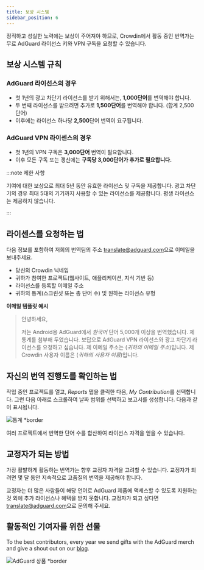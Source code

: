 ```yaml
---
title: 보상 시스템
sidebar_position: 6
---
```


정직하고 성실한 노력에는 보상이 주어져야 하므로, Crowdin에서 활동 중인 번역가는 무료 AdGuard 라이선스 키와 VPN 구독을 요청할 수 있습니다.

## 보상 시스템 규칙

### AdGuard 라이선스의 경우

- 첫 1년의 광고 차단기 라이선스를 받기 위해서는, **1,000단어**를 번역해야 합니다.
- 두 번째 라이선스를 받으려면 추가로 **1,500단어**를 번역해야 합니다. (합계 2,500단어)
- 이후에는 라이선스 하나당 **2,500**단어 번역이 요구됩니다.

### AdGuard VPN 라이센스의 경우

- 첫 1년의 VPN 구독은 **3,000단어** 번역이 필요합니다.
- 이후 모든 구독 또는 갱신에는 **구독당 3,000단어가 추가로 필요합니다.**

:::note 제한 사항

기여에 대한 보상으로 최대 5년 동안 유효한 라이선스 및 구독을 제공합니다. 광고 차단기의 경우 최대 5대의 기기까지 사용할 수 있는 라이선스를 제공합니다. 평생 라이선스는 제공하지 않습니다.

:::

## 라이센스를 요청하는 법

다음 정보를 포함하여 저희의 번역팀의 주소 [translate@adguard.com](mailto:translate@adguard.com)으로 이메일을 보내주세요.

- 당신의 Crowdin 닉네임
- 귀하가 참여한 프로젝트(웹사이트, 애플리케이션, 지식 기반 등)
- 라이선스를 등록할 이메일 주소
- 귀하의 통계(스크린샷 또는 총 단어 수) 및 원하는 라이선스 유형

**이메일 템플릿 예시**

> 안녕하세요,
> 
> 저는 Android용 AdGuard에서 *한국어* 단어 5,000개 이상을 번역했습니다. 제 통계를 첨부해 두었습니다. 보답으로 AdGuard VPN 라이선스와 광고 차단기 라이선스를 요청하고 싶습니다. 제 이메일 주소는 (*귀하의 이메일 주소*)입니다. 제 Crowdin 사용자 이름은 (*귀하의 사용자 이름*)입니다.

## 자신의 번역 진행도를 확인하는 법

작업 중인 프로젝트를 열고, *Reports* 탭을 클릭한 다음, *My Contribution*를 선택합니다. 그런 다음 아래로 스크롤하여 날짜 범위를 선택하고 보고서를 생성합니다. 다음과 같이 표시됩니다.

![통계 *border](https://cdn.adtidy.org/content/kb/ad_blocker/miscellaneous/adguard_translations/statistics.png)

여러 프로젝트에서 번역한 단어 수를 합산하여 라이선스 자격을 얻을 수 있습니다.

## 교정자가 되는 방법

가장 활발하게 활동하는 번역가는 향후 교정자 자격을 고려할 수 있습니다. 교정자가 되려면 몇 달 동안 지속적으로 고품질의 번역을 제공해야 합니다.

교정자는 더 많은 사람들이 해당 언어로 AdGuard 제품에 액세스할 수 있도록 지원하는 것 외에 추가 라이선스나 혜택을 받지 못합니다. 교정자가 되고 싶다면 [translate@adguard.com](mailto:translate@adguard.com)으로 문의해 주세요.

## 활동적인 기여자를 위한 선물

To the best contributors, every year we send gifts with the AdGuard merch and give a shout out on our [blog](https://adguard.com/en/blog/best-contributors-2024.html).

![AdGuard 상품 *border](https://cdn.adguard.com/public/Adguard/Blog/presents.png)

